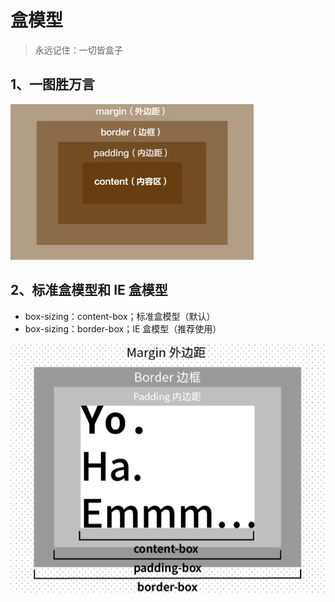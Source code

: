 # 盒模型

> 永远记住：一切皆盒子

## 1、一图胜万言

![404](images/盒模型.png)

## 2、标准盒模型和 IE 盒模型

- box-sizing：content-box；标准盒模型（默认）
- box-sizing：border-box；IE 盒模型（推荐使用）

![404](images/box-sizing属性.png)
